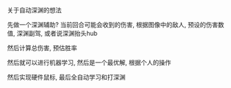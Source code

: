 关于自动深渊的想法

先做一个深渊辅助? 当前回合可能会收到的伤害, 根据图像中的敌人, 预设的伤害数值, 深渊副驾, 或者说深渊抬头hub

然后计算总伤害, 预估胜率

然后就可以进行机器学习, 然后是一个最优解, 根据个人的操作

然后实现硬件鼠标, 最后全自动学习和打深渊